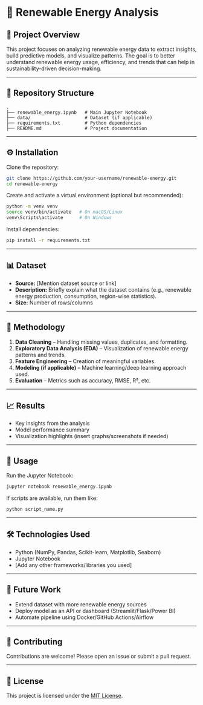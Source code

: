 # 🌱 Renewable Energy Analysis  

## 📌 Project Overview  
This project focuses on analyzing renewable energy data to extract insights, build predictive models, and visualize patterns. The goal is to better understand renewable energy usage, efficiency, and trends that can help in sustainability-driven decision-making.  

---

## 📂 Repository Structure  
```
.
├── renewable_energy.ipynb   # Main Jupyter Notebook
├── data/                    # Dataset (if applicable)
├── requirements.txt         # Python dependencies
├── README.md                # Project documentation
```

---

## ⚙️ Installation  

Clone the repository:  
```bash
git clone https://github.com/your-username/renewable-energy.git
cd renewable-energy
```

Create and activate a virtual environment (optional but recommended):  
```bash
python -m venv venv
source venv/bin/activate   # On macOS/Linux
venv\Scripts\activate      # On Windows
```

Install dependencies:  
```bash
pip install -r requirements.txt
```

---

## 📊 Dataset  

- **Source:** [Mention dataset source or link]  
- **Description:** Briefly explain what the dataset contains (e.g., renewable energy production, consumption, region-wise statistics).  
- **Size:** Number of rows/columns  

---

## 🧠 Methodology  

1. **Data Cleaning** – Handling missing values, duplicates, and formatting.  
2. **Exploratory Data Analysis (EDA)** – Visualization of renewable energy patterns and trends.  
3. **Feature Engineering** – Creation of meaningful variables.  
4. **Modeling (if applicable)** – Machine learning/deep learning approach used.  
5. **Evaluation** – Metrics such as accuracy, RMSE, R², etc.  

---

## 📈 Results  

- Key insights from the analysis  
- Model performance summary  
- Visualization highlights (insert graphs/screenshots if needed)  

---

## 🚀 Usage  

Run the Jupyter Notebook:  
```bash
jupyter notebook renewable_energy.ipynb
```

If scripts are available, run them like:  
```bash
python script_name.py
```

---

## 🛠️ Technologies Used  

- Python (NumPy, Pandas, Scikit-learn, Matplotlib, Seaborn)  
- Jupyter Notebook  
- [Add any other frameworks/libraries you used]  

---

## 📌 Future Work  

- Extend dataset with more renewable energy sources  
- Deploy model as an API or dashboard (Streamlit/Flask/Power BI)  
- Automate pipeline using Docker/GitHub Actions/Airflow  

---

## 🤝 Contributing  

Contributions are welcome! Please open an issue or submit a pull request.  

---

## 📜 License  

This project is licensed under the [MIT License](LICENSE).  

